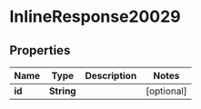 # InlineResponse20029

## Properties
Name | Type | Description | Notes
------------ | ------------- | ------------- | -------------
**id** | **String** |  |  [optional]
